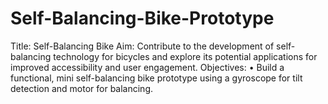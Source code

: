 # Self-Balancing-Bike-Prototype
Title:  Self-Balancing Bike   Aim: Contribute to the development of self-balancing technology for bicycles and explore its potential applications for improved accessibility and user engagement.  Objectives:  • Build a functional, mini self-balancing bike prototype using a gyroscope for tilt detection and motor for balancing.
